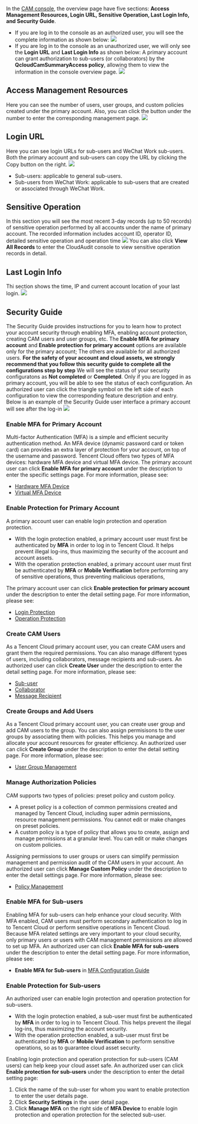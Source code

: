 In the [CAM console](https://console.cloud.tencent.com/cam), the overview page have five sections: **Access Management Resources, Login URL, Sensitive Operation, Last Login Info, and Security Guide**.
- If you are log in to the console as an authorized user, you will see the complete information as shown below:
![](https://main.qcloudimg.com/raw/d435c8e7cf7ed16659b33d73da41fa01.png) 
<a id="authority"></a>
- If you are log in to the console as an unauthorized user, we will only see the **Login URL** and **Last Login Info** as shown below:
A primary account can grant authorization to sub-users (or collaborators) by the **QcloudCamSummaryAccess policy**, allowing them to view the information in the console overview page.
![](https://main.qcloudimg.com/raw/43041356d65e8f0076f5846d224847b7.png)

## Access Management Resources
Here you can see the number of users, user groups, and custom policies created under the primary account. Also, you can click the button under the number to enter the corresponding management page.
![](https://main.qcloudimg.com/raw/eb4a27aef033d26e1b5ac2314f6ddf25.png)

## Login URL
Here you can see login URLs for sub-users and WeChat Work sub-users. Both the primary account and sub-users can copy the URL by clicking the Copy button on the right.
![](https://main.qcloudimg.com/raw/d68b8ed3cfe89966bc1e556a2240edae.png)
- Sub-users: applicable to general sub-users.
- Sub-users from WeChat Work: applicable to sub-users that are created or associated through WeChat Work.

## Sensitive Operation
In this section you will see the most recent 3-day records (up to 50 records) of sensitive operation performed by all accounts under the name of primary account. The recorded information includes account ID, operator ID, detailed sensitive operation and operation time
![](https://main.qcloudimg.com/raw/82fdaeb9cb8135c6eef97e64d37db04f.png)
You can also click **View All Records** to enter the CloudAudit console to view sensitive operation records in detail.

## Last Login Info
Thi section shows the time, IP and current account location of your last login.
![](https://main.qcloudimg.com/raw/e48475cba7fea457c552c30abba5af92.png)
<a id="more"></a>
## Security Guide
The Security Guide provides instructions for you to learn how to protect your account security through enabling MFA, enabling account protection, creating CAM users and user groups, etc.
The **Enable MFA for primary account** and **Enable protection for primary account** options are available only for the primary account;  The others are available for all authorized users.
**For the safety of your account and cloud assets, we strongly recommend that you follow this security guide to complete all the configurations step by step**
We will see the status of your security configuratons as **Not completed** or **Completed**. Only if you are logged in as primary account, you will be able to see the status of each configuration. An authorized user can click the triangle symbol on the left side of each configuration to view the corresponding feature description and entry. Below is an example of the Security Guide user interface a primary account will see after the log-in
![](https://main.qcloudimg.com/raw/8b1276706131c07170af03fcefe54ad0.png)

### Enable MFA for Primary Account
Multi-factor Authentication (MFA) is a simple and efficient security authentication method. An MFA device (dynamic password card or token card) can provides an extra layer of protection for your account, on top of the username and password. Tencent Cloud offers two types of MFA devices: hardware MFA device and virtual MFA device. 
The primary account user can click **Enable MFA for primary account** under the description to enter the specific settings page. For more information, please see:
- [Hardware MFA Device](https://cloud.tencent.com/document/product/378/14520)
- [Virtual MFA Device](https://cloud.tencent.com/document/product/378/14498)

### Enable Protection for Primary Account
A primary account user can enable login protection and operation protection.
- With the login protection enabled, a primary account user must first be authenticated by **MFA** in order to log in to Tencent Cloud. It helps prevent illegal log-ins, thus maximizing the security of the account and account assets.
- With the operation protection enabled, a primary account user must first be authenticated by **MFA** or **Mobile Verification** before performing any of sensitive operations, thus preventing malicious operations,

The primary account user can click **Enable protection for primary account** under the description to enter the detail setting page. For more information, please see:
- [Login Protection](https://cloud.tencent.com/document/product/378/8392)
- [Operation Protection](https://cloud.tencent.com/document/product/378/10740)

### Create CAM Users
As a Tencent Cloud primary account user, you can create CAM users and grant them the required permissions. You can also manage different types of users, including collaborators, message recipients and sub-users. 
An authorized user can click **Create User** under the description to enter the detail setting page. For more information, please see:
- [Sub-user](https://cloud.tencent.com/document/product/598/13674)
- [Collaborator](https://cloud.tencent.com/document/product/598/13666)
- [Message Recipient](https://cloud.tencent.com/document/product/598/13667)

### Create Groups and Add Users
As a Tencent Cloud primary account user, you can create user group and add CAM users to the group. You can also assign permisisons to the user groups by associating them with policies. This helps you manage and allocate your account resources for greater efficiency.
An authorized user can click **Create Group** under the description to enter the detail setting page. For more information, please see:
- [User Group Management](https://cloud.tencent.com/document/product/598/10599)

### Manage Authorization Policies
CAM supports two types of policies: preset policy and custom policy.
- A preset policy is a collection of common permissions created and managed by Tencent Cloud, including super admin permissions, resource management permissions. You cannot edit or make changes on preset policies.
- A custom policy is a type of policy that allows you to create, assign and manage permissions at a granular level. You can edit or make changes on custom policies.

Assigning permissions to user groups or users can simplify permission management and permission audit of the CAM users in your account.
An authorized user can click **Manage Custom Policy** under the  description to enter the detail settings page. For more information, please see:
- [Policy Management](https://cloud.tencent.com/document/product/598/10601)

### Enable MFA for Sub-users
Enabling MFA for sub-users can help enhance your cloud security. With MFA enabled,  CAM users must perform secondary authentication to log in to Tencent Cloud or perform sensitive operations in Tencent Cloud. Because MFA related settings are very important to your cloud security, only primary users or users with CAM management permissions are allowed to set up MFA. 
An authorized user can click **Enable MFA for sub-users** under the description to enter the detail setting page. For more information, please see:
- **Enable MFA for Sub-users** in [MFA Configuration Guide](https://cloud.tencent.com/document/product/598/14985)

### Enable Protection for Sub-users
An authorized user can enable login protection and operation protection for sub-users.
- With the login protection enabled, a sub-user must first be authenticated by **MFA** in order to log in to Tencent Cloud. This helps prevent the illegal log-ins, thus maximizing the account security.
- With the operation protection enabled, a sub-user must first be authenticated by **MFA** or **Mobile Verification** to perform sensitive operations, so as to guarantee cloud asset security.

Enabling login protection and operation protection for sub-users (CAM users) can help keep your cloud asset safe.
An authorized user can click **Enable protection for sub-users**  under the description to enter the detail setting page:
1. Click the name of the sub-user for whom you want to enable protection to enter the user details page.
2. Click **Security Settings** in the user detail page.
3. Click **Manage MFA** on the right side of **MFA Device** to enable login protection and operation protection for the selected sub-user.

